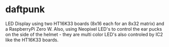 # daftpunk
LED Display using two HT16K33 boards (8x16 each for an 8x32 matrix) and a RaspberryPi Zero W. 
Also, using Neopixel LED's to control the ear pucks on the side of the helmet - they are multi color LED's also controled by IC2 like the HT16K33 boards.
